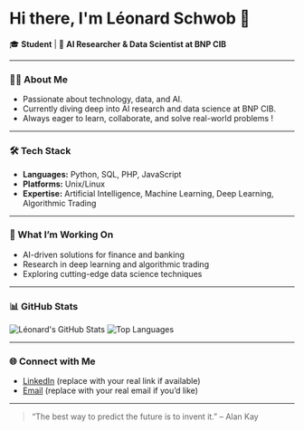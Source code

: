 # Hi there, I'm Léonard Schwob 👋

🎓 **Student** | 🤖 **AI Researcher & Data Scientist at BNP CIB**

---

### 👨‍💻 About Me

- Passionate about technology, data, and AI.
- Currently diving deep into AI research and data science at BNP CIB.
- Always eager to learn, collaborate, and solve real-world problems !

---

### 🛠️ Tech Stack

- **Languages:** Python, SQL, PHP, JavaScript
- **Platforms:** Unix/Linux
- **Expertise:** Artificial Intelligence, Machine Learning, Deep Learning, Algorithmic Trading

---

### 🚀 What I’m Working On

- AI-driven solutions for finance and banking
- Research in deep learning and algorithmic trading
- Exploring cutting-edge data science techniques

---

### 📊 GitHub Stats

![Léonard's GitHub Stats](https://github-readme-stats.vercel.app/api?username=lschwob&show_icons=true&theme=radical)
![Top Languages](https://github-readme-stats.vercel.app/api/top-langs/?username=lschwob&layout=compact&theme=radical)

---

### 🌐 Connect with Me

- [LinkedIn](https://www.linkedin.com/in/lschwob) (replace with your real link if available)
- [Email](mailto:your.email@example.com) (replace with your real email if you’d like)

---

> “The best way to predict the future is to invent it.” – Alan Kay

